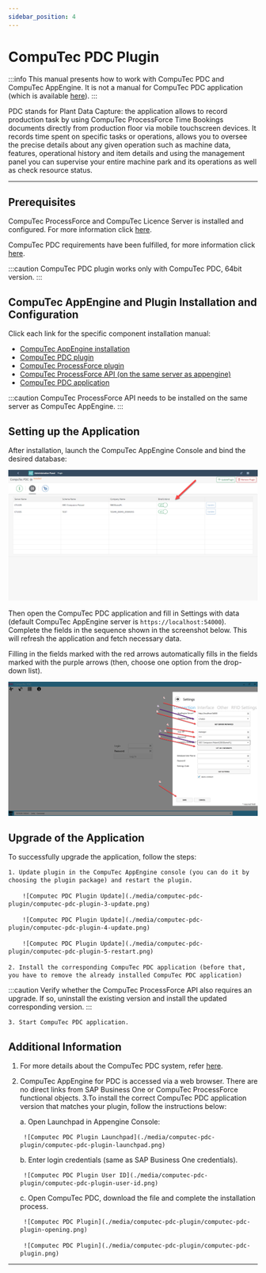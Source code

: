 ```yaml
---
sidebar_position: 4
---
```


# CompuTec PDC Plugin

:::info
This manual presents how to work with CompuTec PDC and CompuTec AppEngine. It is not a manual for CompuTec PDC application (which is available [here](/docs/pdc/)).
:::

PDC stands for Plant Data Capture: the application allows to record production task by using CompuTec ProcessForce Time Bookings documents directly from production floor via mobile touchscreen devices. It records time spent on specific tasks or operations, allows you to oversee the precise details about any given operation such as machine data, features, operational history and item details and using the management panel you can supervise your entire machine park and its operations as well as check resource status.

---

## Prerequisites

CompuTec ProcessForce and CompuTec Licence Server is installed and configured. For more information click [here](/docs/processforce/administrator-guide/licensing/license-server/overview).

CompuTec PDC requirements have been fulfilled, for more information click [here](../administrators-guide/requirements.md).

:::caution
CompuTec PDC plugin works only with CompuTec PDC, 64bit version.
:::

## CompuTec AppEngine and Plugin Installation and Configuration

Click each link for the specific component installation manual:

- [CompuTec AppEngine installation](../administrators-guide/installation.md)
- [CompuTec PDC plugin](/docs/pdc/administrator-guide/installation/overview)
- [CompuTec ProcessForce plugin](../releases/plugins/processforce/download.md)
- [CompuTec ProcessForce API (on the same server as appengine)](/docs/processforce/releases/download#computec-processforce-api)
- [CompuTec PDC application](/docs/pdc/administrator-guide/installation/overview)

:::caution
CompuTec ProcessForce API needs to be installed on the same server as CompuTec AppEngine.
:::

## Setting up the Application

After installation, launch the CompuTec AppEngine Console and bind the desired database:

![Computec PDC Plugin Database](./media/computec-pdc-plugin/computec-pdc-plugin-database.png)

Then open the CompuTec PDC application and fill in Settings with data (default CompuTec AppEngine server is `https://localhost:54000`). Complete the fields in the sequence shown in the screenshot below. This will refresh the application and fetch necessary data.

Filling in the fields marked with the red arrows automatically fills in the fields marked with the purple arrows (then, choose one option from the drop-down list).

![Computec PDC Plugin Settings](./media/computec-pdc-plugin/computec-pdc-plugin-settings.png)

## Upgrade of the Application

To successfully upgrade the application, follow the steps:

    1. Update plugin in the CompuTec AppEngine console (you can do it by choosing the plugin package) and restart the plugin.

        ![Computec PDC Plugin Update](./media/computec-pdc-plugin/computec-pdc-plugin-3-update.png)

        ![Computec PDC Plugin Update](./media/computec-pdc-plugin/computec-pdc-plugin-4-update.png)

        ![Computec PDC Plugin Update](./media/computec-pdc-plugin/computec-pdc-plugin-5-restart.png)

    2. Install the corresponding CompuTec PDC application (before that, you have to remove the already installed CompuTec PDC application)

:::caution
Verify whether the CompuTec ProcessForce API also requires an upgrade. If so, uninstall the existing version and install the updated corresponding version.
:::

    3. Start CompuTec PDC application.

## Additional Information

1. For more details about the CompuTec PDC system, refer [here](/docs/pdc/).
2. CompuTec AppEngine for PDC is accessed via a web browser. There are no direct links from SAP Business One or CompuTec ProcessForce functional objects.
3.To install the correct CompuTec PDC application version that matches your plugin, follow the instructions below:

    a. Open Launchpad in Appengine Console:

        ![Computec PDC Plugin Launchpad](./media/computec-pdc-plugin/computec-pdc-plugin-launchpad.png)

    b. Enter login credentials (same as SAP Business One credentials).

        ![Computec PDC Plugin User ID](./media/computec-pdc-plugin/computec-pdc-plugin-user-id.png)

    c. Open CompuTec PDC, download the file and complete the installation process.

        ![Computec PDC Plugin](./media/computec-pdc-plugin/computec-pdc-plugin-opening.png)

        ![Computec PDC Plugin](./media/computec-pdc-plugin/computec-pdc-plugin.png)

---
